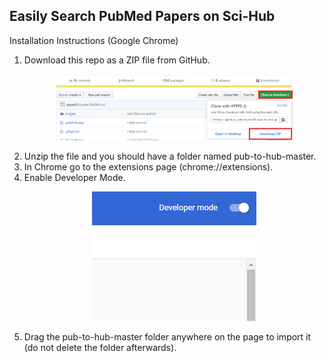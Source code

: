 ## Easily Search PubMed Papers on Sci-Hub

Installation Instructions (Google Chrome)

<ol>
<li>
Download this repo as a ZIP file from GitHub.
 <p align="center">
<img src="/images/download.png" style="max-width:80%">
 </p>
 </li>
<li>
Unzip the file and you should have a folder named pub-to-hub-master.
</li>
<li>
In Chrome go to the extensions page (chrome://extensions).
</li>
<li>
Enable Developer Mode.
   <p align="center">
   <img src="/images/dev_mode_chrome.png">
   </p>
   </li>
<li>
Drag the pub-to-hub-master folder anywhere on the page to import it (do not delete the folder afterwards).
</li>
